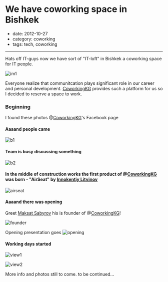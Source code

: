 # We have coworking space in Bishkek

- date: 2012-10-27
- category: coworking
- tags: tech, coworking

------

Hats off IT-guys now we have sort of "IT-loft" in Bishkek a coworking space for IT people.

![im1][]

Everyone realize that communitcation plays significant role in our career and personal development.
[CoworkingKG][] provides such a platform for us so I decided to reserve a space to work.

### Beginning

I found these photos @[CoworkingKG][]'s Facebook page

#### Aaaand people came
![b1][]

#### Team is busy discussing something
![b2][]

#### In the middle of construction works the first product of @[CoworkingKG] was born - "AirSeat" by [Innokentiy Litvinov][]
![airseat]

#### Aaaand there was opening
Greet [Maksat Sabyrov][] his is founder of @[CoworkingKG][]!

![founder][]

Opening presentation goes
![opening][]

#### Working days started

![view1][]

![view2][]


More info and photos still to come. to be continued...


[coworkingkg]: https://www.facebook.com/Meetup.kg/
[Innokentiy Litvinov]: https://www.facebook.com/innokentiy.litvinov?fref=http://imanhodjaev.com
[Maksat Sabyrov]: https://www.facebook.com/sabyrov?fref=http://imanhodjaev.com
[im1]: /coworking/banner.jpeg
[founder]: /coworking/maks.jpeg "Maksat Sabyrov"
[b1]: /coworking/beginning0.jpeg
[b2]: /coworking/beginning.jpeg
[airseat]: /coworking/airseat0.jpeg
[opening]: /coworking/opening1.jpeg
[view1]: /coworking/stage1.jpeg
[view2]: /coworking/workingday.jpeg
